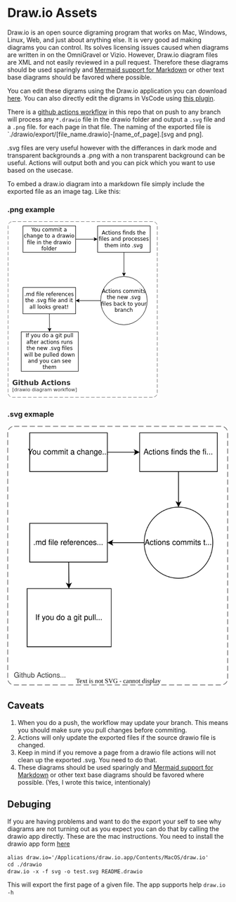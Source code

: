 # Draw.io Assets

Draw.io is an open source digraming program that works on Mac, Windows, Linux, Web, and just about anything else.  It is very good ad making diagrams you can control.  Its solves licensing issues caused when diagrams are written in on the OmniGravel or Vizio.
However, Draw.io diagram files are XML and not easily reviewed in a pull request.  Therefore these diagrams should be used sparingly and [Mermaid support for Markdown](https://marketplace.visualstudio.com/items?itemName=bierner.markdown-mermaid) or other text base diagrams should be favored where possible.

You can edit these digrams using the Draw.io application you can download [here](https://github.com/jgraph/drawio-desktop/releases).  You can also directly edit the digrams in VsCode using [this plugin](https://marketplace.visualstudio.com/items?itemName=hediet.vscode-drawio).

There is a [github actions workflow](../.github/workflows/draw.io.yml) in this repo that on push to any branch will process any `*.drawio` file in the drawio folder and output a `.svg` file and a `.png` file. for each page in that file.  The naming of the exported file is `./drawio/export/[file_name.drawio]-[name_of_page].[svg and png].

.svg files are very useful however with the differances in dark mode and transparent backgrounds a .png with a non transparent background can be useful. Actions will output both and you can pick which you want to use based on the usecase. 

To embed a draw.io diagram into a markdown file simply include the exported file as an image tag.  Like this:

### .png example
![Embedded and acitons exported .png file from README.drawio](./export/README-workflow.png)

### .svg exmaple
![Embedded and acitons exported .svg file from README.drawio](./export/README-workflow.svg)

## Caveats

1. When you do a push, the workflow may update your branch.  This means you should make sure you pull changes before commiting. 
1. Actions will only update the exported files if the source drawio file is changed.
1. Keep in mind if you remove a page from a drawio file actions will not clean up the exported .svg.  You need to do that.
1. These diagrams should be used sparingly and [Mermaid support for Markdown](https://marketplace.visualstudio.com/items?itemName=bierner.markdown-mermaid) or other text base diagrams should be favored where possible. (Yes, I wrote this twice, intentionaly)

## Debuging

If you are having problems and want to do the export your self to see why diagrams are not turning out as you expect you can do that by calling the drawio app directly.  These are the mac instructions.  You need to install the drawio app form [here](https://github.com/jgraph/drawio-desktop/releases)

```shell
alias draw.io='/Applications/draw.io.app/Contents/MacOS/draw.io'
cd ./drawio
draw.io -x -f svg -o test.svg README.drawio
```
This will export the first page of a given file.  The app supports help `draw.io -h`